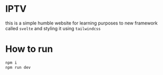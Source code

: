 # IPTV

this is a simple humble website for learning purposes to new framework called `svelte` and styling it using `tailwindcss` 

# How to run


```bash
npm i 
npm run dev
```